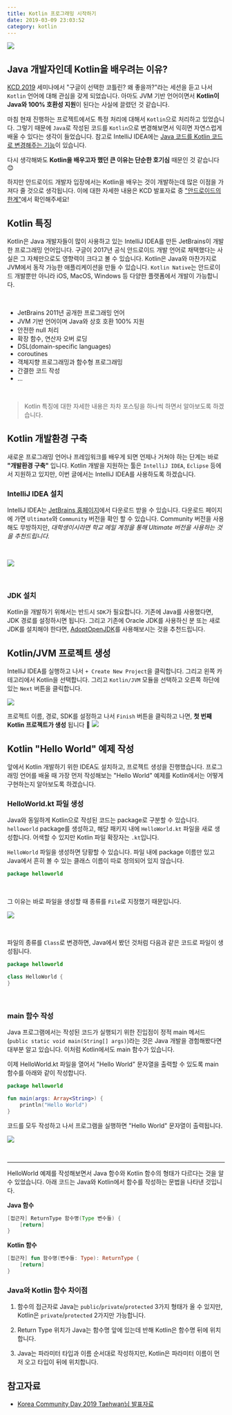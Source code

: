 ```yaml
---
title: Kotlin 프로그래밍 시작하기
date: 2019-03-09 23:03:52
category: kotlin
---
```


![](./images/kotlin-logo.png)

## Java 개발자인데 Kotlin을 배우려는 이유?
[KCD 2019](https://kcd2019.festa.io/) 세미나에서 "구글이 선택한 코틀린? 왜 좋을까?"라는 세션을 듣고 나서 ```Kotlin``` 언어에 대해 
관심을 갖게 되었습니다. 아마도 JVM 기반 언어이면서 <b>Kotlin이 Java와 100% 호환성 지원</b>이 된다는 사실에 끌렸던 것 같습니다.

마침 현재 진행하는 프로젝트에서도 특정 처리에 대해서 ```Kotlin```으로 처리하고 있었습니다. 그렇기 때문에 ```Java```로 작성된 코드를 ```Kotlin```으로
변경해보면서 익히면 자연스럽게 배울 수 있다는 생각이 들었습니다. 참고로 IntelliJ IDEA에는 [Java 코드를 Kotlin 코드로 변경해주는 기능](https://www.jetbrains.com/help/idea/converting-a-java-file-to-kotlin-file.html)이 있습니다.

다시 생각해봐도 <b>Kotlin을 배우고자 했던 큰 이유는 단순한 호기심</b> 때문인 것 같습니다 😊

하지만 안드로이드 개발자 입장에서는 Kotlin을 배우는 것이 개발하는데 많은 이점을 가져다 줄 것으로 생각됩니다. 이에 대한 자세한 내용은 KCD 발표자료 중 ["안드로이드의 한계"](https://speakerdeck.com/taehwandev/korea-community-day-2019?slide=10)에서 확인해주세요!

## Kotlin 특징
Kotlin은 Java 개발자들이 많이 사용하고 있는 IntelliJ IDEA를 만든 JetBrains이 개발한 프로그래밍 언어입니다. 구글이 2017년 공식
안드로이드 개발 언어로 채택했다는 사실은 그 자체만으로도 영향력이 크다고 볼 수 있습니다. Kotlin은 Java와 마찬가지로 JVM에서 동작 가능한 애플리케이션을
만들 수 있습니다. ```Kotlin Native```는 안드로이드 개발뿐만 아니라 iOS, MacOS, Windows 등 다양한 플랫폼에서 개발이 가능합니다.

<br/>

- JetBrains 2011년 공개한 프로그래밍 언어
- JVM 기반 언어이며 Java와 상호 호환 100% 지원
- 안전한 null 처리
- 확장 함수, 연산자 오버 로딩
- DSL(domain-specific languages)
- coroutines
- 객체지향 프로그래밍과 함수형 프로그래밍
- 간결한 코드 작성
- ...

<br/>

> Kotlin 특징에 대한 자세한 내용은 차차 포스팅을 하나씩 하면서 알아보도록 하겠습니다.

## Kotlin 개발환경 구축
새로운 프로그래밍 언어나 프레임워크를 배우게 되면 언제나 거쳐야 하는 단계는 바로 <b>"개발환경 구축"</b> 입니다. Kotlin 개발을 지원하는 툴은 ```IntelliJ IDEA```, ```Eclipse``` 등에서
지원하고 있지만, 이번 글에서는 IntelliJ IDEA를 사용하도록 하겠습니다.

### IntelliJ IDEA 설치
IntelliJ IDEA는 [JetBrains 홈페이지](https://www.jetbrains.com/)에서 다운로드 받을 수 있습니다. 다운로드 페이지에 가면 ```Ultimate```와 ```Community``` 버전을
확인 할 수 있습니다. Community 버전을 사용해도 무방하지만, *대학생이시라면 학교 메일 계정을 통해 Ultimate 버전을 사용하는 것을 추천드립니다.*

<br/>

![](./images/intellij-idea-download.png)

<br/>

### JDK 설치
Kotlin을 개발하기 위해서는 반드시 ```SDK```가 필요합니다. 기존에 Java를 사용했다면, JDK 경로를 설정하시면 됩니다. 그리고 기존에 Oracle JDK를 사용하신 분 또는 새로 JDK를 설치해야
한다면, [AdoptOpenJDK](https://adoptopenjdk.net/)를 사용해보시는 것을 추천드립니다. 

## Kotlin/JVM 프로젝트 생성
IntelliJ IDEA를 실행하고 나서 ```+ Create New Project```을 클릭합니다. 그리고 왼쪽 카테고리에서 Kotlin을 선택합니다. 그리고 ```Kotlin/JVM``` 모듈을 선택하고 오른쪽 하단에 있는
```Next``` 버튼을 클릭합니다.

![](./images/kotlin-create-project1.png)

프로젝트 이름, 경로, SDK를 설정하고 나서 ```Finish``` 버튼을 클릭하고 나면, <b>첫 번째 Kotlin 프로젝트가 생성</b> 됩니다 🎉
![](./images/kotlin-create-project2.png)

## Kotlin "Hello World" 예제 작성
앞에서 Kotlin 개발하기 위한 IDEA도 설치하고, 프로젝트 생성을 진행했습니다. 프로그래밍 언어를 배울 때 가장 먼저 작성해보는 "Hello World" 예제를
Kotlin에서는 어떻게 구현하는지 알아보도록 하겠습니다.

### HelloWorld.kt 파일 생성
Java와 동일하게 Kotlin으로 작성된 코드는 package로 구분할 수 있습니다. ```helloworld``` package를 생성하고, 해당 패키지 내에 ```HelloWorld.kt``` 파일을 새로 생성합니다.
어색할 수 있지만 Kotlin 파일 확장자는 ```.kt```입니다.

```HelloWorld``` 파일을 생성하면 당황할 수 있습니다. 파일 내에 package 이름만 있고 Java에서 흔히 볼 수 있는 클래스 이름이 따로 정의되어 있지 않습니다.

```kotlin
package helloworld
```

<br/>

그 이유는 바로 파일을 생성할 때 종류를 ```File```로 지정했기 때문입니다. 

![](./images/kotlin-type.png)

<br/>

파일의 종류를 ```Class```로 변경하면, Java에서 봤던 것처럼 다음과 같은 코드로 파일이 생성됩니다.

```kotlin
package helloworld

class HelloWorld {
}
```

<br/>

### main 함수 작성
Java 프로그램에서는 작성된 코드가 실행되기 위한 진입점이 정적 main 메서드(```public static void main(String[] args)```)라는 것은 Java 개발을 경험해봤다면 대부분 알고 있습니다. 이처럼 Kotlin에서도 main 함수가 있습니다.

이제 HelloWorld.kt 파일을 열어서 "Hello World" 문자열을 출력할 수 있도록 main 함수를 아래와 같이 작성합니다.

```kotlin
package helloworld

fun main(args: Array<String>) {
    println("Hello World")
}
```

코드를 모두 작성하고 나서 프로그램을 실행하면 "Hello World" 문자열이 출력됩니다.

![](./images/kotlin-hello-world.png)

</br>

<hr>

HelloWorld 예제를 작성해보면서 Java 함수와 Kotlin 함수의 형태가 다르다는 것을 알 수 있었습니다. 아래 코드는 Java와 Kotlin에서
함수를 작성하는 문법을 나타낸 것입니다.

<b>Java 함수</b>
```java
[접근자] ReturnType 함수명(Type 변수들) {
    [return]
}
```

<b>Kotlin 함수</b>
```kotlin
[접근자] fun 함수명(변수들: Type): ReturnType {
    [return]
}
```

### Java와 Kotlin 함수 차이점

1. 함수의 접근자로 Java는 ```public```/```private```/```protected``` 3가지 형태가 올 수 있지만, Kotlin은
```private```/```protected``` 2가지만 가능합니다.

2. Return Type 위치가 Java는 함수명 앞에 있는데 반해 Kotlin은 함수명 뒤에 위치합니다.

3. Java는 파라미터 타입과 이름 순서대로 작성하지만, Kotlin은 파라미터 이름이 먼저 오고 타입이 뒤에 위치합니다.

## 참고자료
- [Korea Community Day 2019 Taehwan님 발표자료](https://speakerdeck.com/taehwandev/korea-community-day-2019)